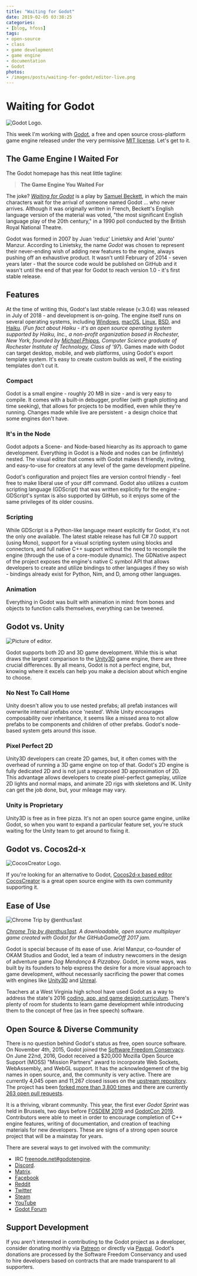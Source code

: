 ```yaml
---
title: "Waiting for Godot"
date: 2019-02-05 03:38:25
categories: 
- [blog, hfoss]
tags:
- open-source
- class
- game development
- game engine
- documentation
- Godot
photos:
- /images/posts/waiting-for-godot/editor-live.png
---
```


# Waiting for Godot #

![Godot Logo.](/images/posts/waiting-for-godot/godot/logo_512px.png)

This week I'm working with [Godot](https://godotengine.org/), a free and open source cross-platform game engine released under the very permissive [MIT license](https://opensource.org/licenses/MIT). Let's get to it.

<!-- more -->

## The Game Engine I Waited For ##

The Godot homepage has this neat little tagline:

> **The Game Engine You Waited For**

The joke? [*Waiting for Godot*](https://en.wikipedia.org/wiki/Waiting_for_Godot) is a play by [Samuel Beckett](https://en.wikipedia.org/wiki/Samuel_Beckett), in which the main characters wait for the arrival of someone named Godot ... who never arrives. Although it was originally written in French, Beckett's English language version of the material was voted, "the most significant English language play of the 20th century," in a 1990 poll conducted by the British Royal National Theatre.

Godot was formed in 2007 by Juan 'reduz' Linietsky and Ariel 'punto' Manzur. According to Linietsky, the name *Godot* was chosen to represent their never-ending wish of adding new features to the engine, always pushing off an exhaustive product. It wasn't until February of 2014 - seven years later - that the source code would be published on GitHub and it wasn't until the end of that year for Godot to reach version 1.0 - it's first stable release.

## Features ##

At the time of writing this, Godot's last stable release (v.3.0.6) was released in July of 2018 - and development is on-going. The engine itself runs on several operating systems, including [Windows](https://en.wikipedia.org/wiki/Microsoft_Windows), [macOS](https://en.wikipedia.org/wiki/MacOS), [Linux](https://en.wikipedia.org/wiki/Linux), [BSD](https://en.wikipedia.org/wiki/Berkeley_Software_Distribution), and [Haiku](https://en.wikipedia.org/wiki/Haiku_(operating_system)). (*Fun fact about Haiku - it's an open source operating system supported by Haiku, Inc., a non-profit organization based in Rochester, New York, founded by [Michael Phipps](https://www.haiku-os.org/blog/koki/2009-11-28_history_channel_2003_interview_michael_phipps/), Computer Science graduate of Rochester Institute of Technology, Class of '97*). Games made with Godot can target desktop, mobile, and web platforms, using Godot's export template system. It's easy to create custom builds as well, if the existing templates don't cut it.

### Compact ###

Godot is a small engine - roughly 20 MB in size - and is very easy to compile. It comes with a built-in debugger, profiler (with graph plotting and time seeking), that allows for projects to be modified, even while they're running. Changes made while live are persistent - a design choice that some engines don't have.

### It's in the Node ###

Godot adpots a Scene- and Node-based hiearchy as its approach to game development. Everything in Godot is a Node and nodes can be (infinitely) nested. The visual editor that comes with Godot makes it friendly, inviting, and easy-to-use for creators at any level of the game development pipeline.

Godot's configuration and project files are version control friendly - feel free to make liberal use of your diff command. Godot also utilizes a custom scripting language (GDScript) that was written explicitly for the engine - GDScript's syntax is also supported by GitHub, so it enjoys some of the same privileges of its older cousins.

### Scripting ###

While GDScript is a Python-like language meant explicitly for Godot, it's not the only one available. The latest stable release has full C# 7.0 support (using Mono), support for a visual scripting system using blocks and connectors, and full native C++ support without the need to recompile the engine (through the use of a core-module dynamic). The GDNative aspect of the project exposes the engine's native C symbol API that allows developers to create and utilize bindings to other languages if they so wish - bindings already exist for Python, Nim, and D, among other languages.

### Animation ###

Everything in Godot was built with animation in mind: from bones and objects to function calls themselves, everything can be tweened. 

## Godot vs. Unity ##

![Picture of editor.](/images/posts/waiting-for-godot/editor.png)

Godot supports both 2D and 3D game development. While this is what draws the largest comparison to the [Unity3D](https://unity3d.com) game engine, there are three crucial differences. By all means, Godot is not a perfect engine, but, knowing where it excels can help you make a decision about which engine to choose.

### No Nest To Call Home ###

Unity doesn't allow you to use nested prefabs; all prefab instances will overwrite internal prefabs once 'nested'. While Unity encourages composability over inheritance, it seems like a missed area to not allow prefabs to be components and children of other prefabs. Godot's node-based system gets around this issue.

### Pixel Perfect 2D ###

Unity3D developers can create 2D games, but, it often comes with the overhead of running a 3D game engine on top of that. Godot's 2D engine is fully dedicated 2D and is not just a repurposed 3D approximation of 2D. This advantage allows developers to create pixel-perfect gameplay, utilize 2D lights and normal maps, and animate 2D rigs with skeletons and IK. Unity can get the job done, but, your mileage may vary.

### Unity is Proprietary ###

Unity3D is free as in free pizza. It's not an open source game engine, unlike Godot, so when you want to expand a particular feature set, you're stuck waiting for the Unity team to get around to fixing it.

## Godot vs. Cocos2d-x ##

![CocosCreator Logo.](/images/posts/waiting-for-godot/cocos-creator.png)

If you're looking for an alternative to Godot, [Cocos2d-x based editor CocosCreator](https://cocos2d-x.org/) is a great open source engine with its own community supporting it.

## Ease of Use ##

![Chrome Trip by @enthus1ast](/images/posts/waiting-for-godot/chrome-trip.gif)

*[Chrome Trip by @enthus1ast](https://code0.itch.io/chrome-trip). A downloadable, open source multiplayer game created with Godot for the GitHubGameOff 2017 jam.*

Godot is special because of its ease of use. Ariel Manzur, co-founder of OKAM Studios and Godot, led a team of industry newcomers in the design of adventure game *Dog Mendonça & Pizzaboy*. Godot, in some ways, was built by its founders to help express the desire for a more visual approach to game development, without necessarily sacrificing the power that comes with engines like [Unity3D](https://unity3d.com) and [Unreal](https://www.unrealengine.com/en-US/what-is-unreal-engine-4).

Teachers at a West Virginia high school have used Godot as a way to address the state's 2016 [coding, app, and game design curriculum](http://careertech.k12.wv.us/OCTIWebsiteRevisions/16Clusters/InformationTechnologyMainPage.html).  There's plenty of room for students to learn game development while introducing them to the concept of free (as in free speech) software.

## Open Source & Diverse Community ##

There is no question behind Godot's status as free, open source software. On November 4th, 2015, Godot joined the [Software Freedom Conservacy](https://sfconservancy.org/). On June 22nd, 2016, Godot received a $20,000 Mozilla Open Source Support (MOSS) "Mission Partners" award to incorporate Web Sockets, WebAssembly, and WebGL support. It has the acknowledgement of the big names in open source, and, the community is very active. There are currently 4,045 open and 11,267 closed issues on the [upstream repository](https://github.com/godotengine/godot/issues?q=is%3Aissue+is%3Aopen+sort%3Aupdated-desc). The project has been [forked more than 3,800 times](https://github.com/godotengine/godot/network/members) and there are currently [263 open pull requests](https://github.com/godotengine/godot/pulls?q=is%3Apr+is%3Aopen+sort%3Aupdated-desc). 

It is a thriving, vibrant community. This year, the first ever *Godot Sprint* was held in Brussels, two days before [FOSDEM 2019](https://fosdem.org/2019/) and [GodotCon 2019](https://godotengine.org/events/#godotcon). Contributors were able to meet in order to encourage completion of C++ engine features, writing of documentation, and creation of teaching materials for new developers. These are signs of a strong open source project that will be a mainstay for years.

There are several ways to get involved with the community:
- IRC [freenode.net#godotengine](https://webchat.freenode.net/?channels=#godotengine).
- [Discord](https://discord.gg/zH7NUgz).
- [Matrix](https://matrix.to/#/#godotengine:matrix.org).
- [Facebook](https://www.facebook.com/groups/godotengine/)
- [Reddit](https://www.reddit.com/r/godot)
- [Twitter](https://twitter.com/godotengine)
- [Steam](https://steamcommunity.com/app/404790)
- [YouTube](https://www.youtube.com/c/GodotEngineOfficial)
- [Godot Forum](http://godotdevelopers.org/)

## Support Development ##

If you aren't interested in contributing to the Godot project as a developer, consider donating monthly via [Patreon](https://www.patreon.com/godotengine) or directly via [Paypal](https://godotengine.org/donate). Godot's donations are processed by the Software Freedom Conservancy and used to hire developers based on contracts that are made transparent to all supporters.